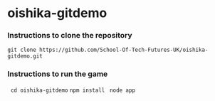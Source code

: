 # oishika-gitdemo

### Instructions to clone the repository
```git clone https://github.com/School-Of-Tech-Futures-UK/oishika-gitdemo.git```

### Instructions to run the game
``` cd oishika-gitdemo```
``` npm install ```
``` node app```
